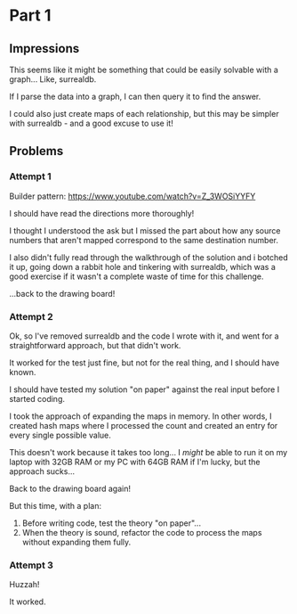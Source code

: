 # Part 1

## Impressions

This seems like it might be something that could be easily solvable with a graph... Like, surrealdb.

If I parse the data into a graph, I can then query it to find the answer.

I could also just create maps of each relationship, but this may be simpler with surrealdb - and a good excuse to use it!

## Problems

### Attempt 1

Builder pattern: https://www.youtube.com/watch?v=Z_3WOSiYYFY

I should have read the directions more thoroughly!

I thought I understood the ask but I missed the part about how any source numbers that aren't mapped correspond to the same destination number.

I also didn't fully read through the walkthrough of the solution and i botched it up, going down a rabbit hole and tinkering with surrealdb, which was a good exercise if it wasn't a complete waste of time for this challenge.

...back to the drawing board!

### Attempt 2

Ok, so I've removed surrealdb and the code I wrote with it, and went for a straightforward approach, but that didn't work.

It worked for the test just fine, but not for the real thing, and I should have known.

I should have tested my solution "on paper" against the real input before I started coding.

I took the approach of expanding the maps in memory. In other words, I created hash maps where I processed the count and created an entry for every single possible value.

This doesn't work because it takes too long... I _might_ be able to run it on my laptop with 32GB RAM or my PC with 64GB RAM if I'm lucky, but the approach sucks...

Back to the drawing board again!

But this time, with a plan:

1. Before writing code, test the theory "on paper"...
2. When the theory is sound, refactor the code to process the maps without expanding them fully.

### Attempt 3

Huzzah!

It worked.

